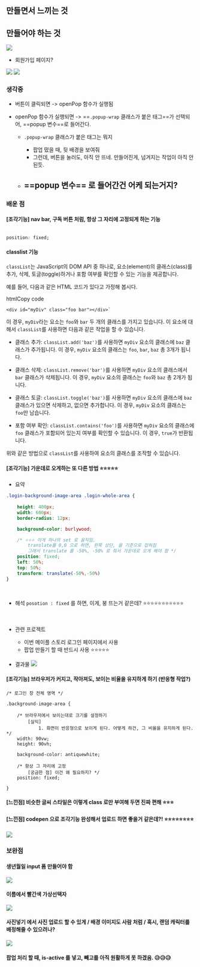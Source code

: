 
## 만들면서 느끼는 것 



## 만들어야 하는 것 
![](https://i.imgur.com/4myC3WY.png)


- 회원가입 페이지? 
<img src="https://1657282448-files.gitbook.io/~/files/v0/b/gitbook-legacy-files/o/assets%2F-Lq-Q9LciN1X9EABxGkt%2F-MNlkdK9LNyjFf2_1Ct7%2F-MNllRafCSpcI_Fn3leX%2Fimage.png?alt=media&token=4b53461e-7b6f-4f04-940c-4593a4e424cb">

<img src="https://cdn.imweb.me/upload/7ec1bef46b5ba.jpeg">






### 생각중 

- 버튼이 클릭되면 -> openPop 함수가 실행됨 


- openPop 함수가 실행되면 -> ==`.popup-wrap` 클래스가 붙은 태그==가 선택되어, ==popup 변수==로 들어간다. 

 
	 - `.popup-wrap` 클래스가 붙은 태그는 뭐지 
		 - 팝업 떴을 때, 뒷 배경을 보여줘
		 - 그런데, 버튼을 눌러도, 아직 안 뜨네. 만들어진게, 넘겨지는 작업이 아직 안 된듯. 
	
	- ==popup 변수== 로 들어간건 어케 되는거지? 
		- 





### 배운 점 


#### [조각기능] nav bar, 구독 버튼 처럼, 항상 그 자리에 고정되게 하는 기능 
``` css

position: fixed;

```





#### classlist 기능 


`classList`는 JavaScript의 DOM API 중 하나로, 요소(element)의 클래스(class)를 추가, 삭제, 토글(toggle)하거나 포함 여부를 확인할 수 있는 기능을 제공합니다.

예를 들어, 다음과 같은 HTML 코드가 있다고 가정해 봅시다.

htmlCopy code

```
<div id="myDiv" class="foo bar"></div>`
```

이 경우, `myDiv`라는 요소는 `foo`와 `bar` 두 개의 클래스를 가지고 있습니다. 이 요소에 대해서 `classList`를 사용하면 다음과 같은 작업을 할 수 있습니다.

-   클래스 추가: `classList.add('baz')`를 사용하면 `myDiv` 요소의 클래스에 `baz` 클래스가 추가됩니다. 이 경우, `myDiv` 요소의 클래스는 `foo`, `bar`, `baz` 총 3개가 됩니다.
    
-   클래스 삭제: `classList.remove('bar')`를 사용하면 `myDiv` 요소의 클래스에서 `bar` 클래스가 삭제됩니다. 이 경우, `myDiv` 요소의 클래스는 `foo`와 `baz` 총 2개가 됩니다.
    
-   클래스 토글: `classList.toggle('baz')`를 사용하면 `myDiv` 요소의 클래스에 `baz` 클래스가 있으면 삭제하고, 없으면 추가합니다. 이 경우, `myDiv` 요소의 클래스는 `foo`만 남습니다.
    
-   포함 여부 확인: `classList.contains('foo')`를 사용하면 `myDiv` 요소의 클래스에 `foo` 클래스가 포함되어 있는지 여부를 확인할 수 있습니다. 이 경우, `true`가 반환됩니다.
    

위와 같은 방법으로 `classList`를 사용하여 요소의 클래스를 조작할 수 있습니다.
#### [조각기능] 가운데로 오게하는 또 다른 방법 ⭐⭐⭐⭐⭐ 

- 요약 
``` css
.login-background-image-area .login-whole-area {
    
    height: 400px;
    width: 600px;
    border-radius: 12px;

    background-color: burlywood;

    /* ⭐⭐⭐ 이게 하나의 set 로 움직임. 
        translate를 0,0 으로 하면, 왼쪽 상단, 을 기준으로 잡혀짐 
        그래서 translate 를 -50%, -50% 로 줘서 가운데로 오게 해야 함 */
    position: fixed;
    left: 50%;
    top: 50%;
    transform: translate(-50%,-50%)
}
```

<br>

- 해석 
	`posotion : fixed` 를 하면, 이게, 붕 뜨는거 같은데? ⭐⭐⭐⭐⭐⭐⭐⭐⭐⭐⭐ 


<br>

- 관련 프로젝트 
	- 이번 메이플 스토리 로그인 페이지에서 사용 
	- 팝업 만들기 할 때 반드시 사용 ⭐⭐⭐⭐⭐ 



- 결과물 
![](https://i.imgur.com/p4MiXJg.png)


#### [조각기능] 브라우저가 커지고, 작아져도, 보이는 비율을 유지하게 하기 (반응형 작업?)

```
/* 로그인 창 전체 영역 */

.background-image-area {

    /* 브라우저에서 보이는대로 크기를 설정하기 
        [실익]
            1. 화면이 반응형으로 보이게 된다. 어떻게 하건, 그 비율을 유지하게 된다. */
    width: 90vw;
    height: 90vh;

    background-color: antiquewhite;

    /* 항상 그 자리에 고정 
        [궁금한 점] 이건 왜 필요하지? */
    position: fixed;

}

```
#### [느낀점] 비슷한 글씨 스타일은 이렇게 class 로만 부여해 두면 진짜 편해 ⭐⭐⭐
#### [느낀점] codepen 으로 조각기능 완성해서 업로드 하면 좋을거 같은데?! ⭐⭐⭐⭐⭐⭐⭐⭐ 



![](https://i.imgur.com/R1YqTRj.png)






### 보완점 

#### 생년월일 input 폼 만들어야 함 
![](https://i.imgur.com/e3FSDEP.png)

#### 이름에서 빨간색 가상선택자 
![](https://i.imgur.com/722sM5X.png)


#### 사진넣기 에서 사진 업로드 할 수 있게 / 배경 이미지도 사람 처럼 / 혹시, 랜덤 캐릭터를 배정해줄 수 있으려나? 
![](https://i.imgur.com/Y6zxOXj.png)


#### 팝업 처리 할 때, is-active 를 넣고, 빼고를 아직 원활하게 못 하겠음. 😥😥😥 



